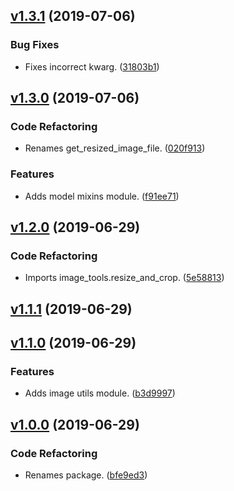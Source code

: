 <a name="v1.3.1"></a>
## [v1.3.1](https://github.com/alexseitsinger/django-dynamic-image/compare/v1.3.0...v1.3.1) (2019-07-06)

### Bug Fixes
- Fixes incorrect kwarg. ([31803b1](https://github.com/alexseitsinger/django-dynamic-image/commit/31803b1e573915635c25d2ab24d3cd8b4caac6ce))


<a name="v1.3.0"></a>
## [v1.3.0](https://github.com/alexseitsinger/django-dynamic-image/compare/v1.2.0...v1.3.0) (2019-07-06)

### Code Refactoring
- Renames get_resized_image_file. ([020f913](https://github.com/alexseitsinger/django-dynamic-image/commit/020f913a39813db3cb9b6f49bac1a817cc9792d4))

### Features
- Adds model mixins module. ([f91ee71](https://github.com/alexseitsinger/django-dynamic-image/commit/f91ee717b5294d5e7158fb4d9d2896de0f3fd53c))


<a name="v1.2.0"></a>
## [v1.2.0](https://github.com/alexseitsinger/django-dynamic-image/compare/v1.1.1...v1.2.0) (2019-06-29)

### Code Refactoring
- Imports image_tools.resize_and_crop. ([5e58813](https://github.com/alexseitsinger/django-dynamic-image/commit/5e588138af674efb2e0e05fbc399788f2d76b23c))


<a name="v1.1.1"></a>
## [v1.1.1](https://github.com/alexseitsinger/django-dynamic-image/compare/v1.1.0...v1.1.1) (2019-06-29)


<a name="v1.1.0"></a>
## [v1.1.0](https://github.com/alexseitsinger/django-dynamic-image/compare/v1.0.0...v1.1.0) (2019-06-29)

### Features
- Adds image utils module. ([b3d9997](https://github.com/alexseitsinger/django-dynamic-image/commit/b3d9997bd3135c43590178d3077dd9dcb1789d15))


<a name="v1.0.0"></a>
## [v1.0.0](https://github.com/alexseitsinger/django-dynamic-image/compare/1bd62577131d7b2910bf4d7994dc9b3c518c5ad1...v1.0.0) (2019-06-29)

### Code Refactoring
- Renames package. ([bfe9ed3](https://github.com/alexseitsinger/django-dynamic-image/commit/bfe9ed3b8438d01ebfddb07a61d8c994e0edc379))


